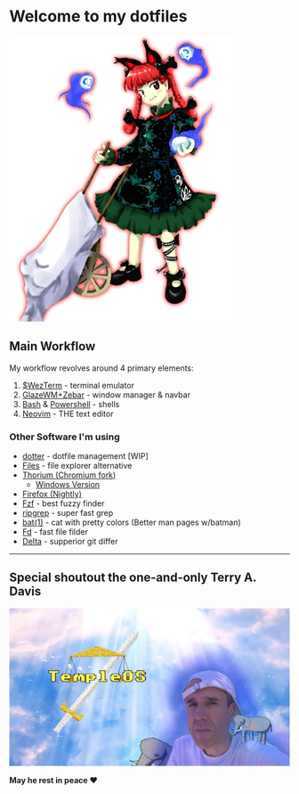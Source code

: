 # Welcome to my dotfiles

![Orin](/pics/Th11Rin.png)



## Main Workflow

My workflow revolves around 4 primary elements:

1. [$WezTerm](https://github.com/wez/wezterm) - terminal emulator
2. [GlazeWM+Zebar](https://github.com/glzr-io/glazewm) - window manager & navbar
3. [Bash](https://www.gnu.org/software/bash/) & [Powershell](https://github.com/PowerShell/PowerShell) - shells
4. [Neovim](https://github.com/neovim/neovim) - THE text editor

### Other Software I'm using

- [dotter](https://www.github.com/SuperCuber/dotter) - dotfile management [WIP]
- [Files](https://github.com/files-community/Files) - file explorer alternative
- [Thorium (Chromium fork)](https://github.com/Alex313031/thorium)
  - [Windows Version](https://github.com/Alex313031/Thorium-Win)
- [Firefox (Nightly)](https://www.mozilla.org/en-US/firefox/channel/desktop/)
- [Fzf](https://github.com/junegunn/fzf) - best fuzzy finder
- [ripgrep](https://github.com/BurntSushi/ripgrep) - super fast grep
- [bat(1)](https://github.com/sharkdp/bat) - cat with pretty colors (Better man pages w/batman)
- [Fd](https://github.com/sharkdp/fd) - fast file filder
- [Delta](https://github.com/dandavison/delta) - supperior git differ

---

## Special shoutout the one-and-only Terry A. Davis


![RIP Terry](/pics/RIPTerry.jpg)


**May he rest in peace ❤️**
